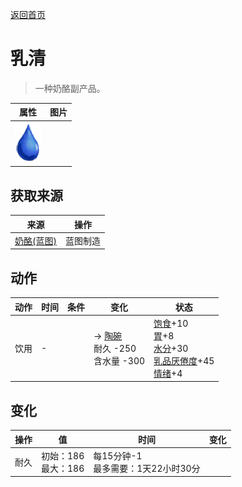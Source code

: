 [返回首页](index.md)  
# 乳清  
> 一种奶酪副产品。  
  
  属性  |   图片   
 ----  |  ----:   
   |  ![](Sprite/Thirst.png)   
  
## 获取来源  
来源  |  操作  
----  |  ----  
[奶酪(蓝图)](Bp_Cheese.md)  |  蓝图制造  
## 动作  
动作  |  时间  |  条件  |  变化  |  状态  
----  |  ----  |  ----  |  ----  |  ----  
饮用  |  -  |    |  → [陶碗](ClayBowl.md)<br>耐久  -250<br>含水量  -300<br>  |  [饱食](Satiation.md)+10<br>[胃](Stomach.md)+8<br>[水分](Hydration.md)+30<br>[乳品<nobr>厌倦度</nobr>](SaturationDairy.md)+45<br>[情绪](Morale.md)+4  
## 变化  
操作  |  值  |  时间  |  变化  
----  |  ----  |  ----  |  ----  
耐久  |  初始：186<br>最大：186  |  每15分钟-1<br>最多需要：1天22小时30分  |    
